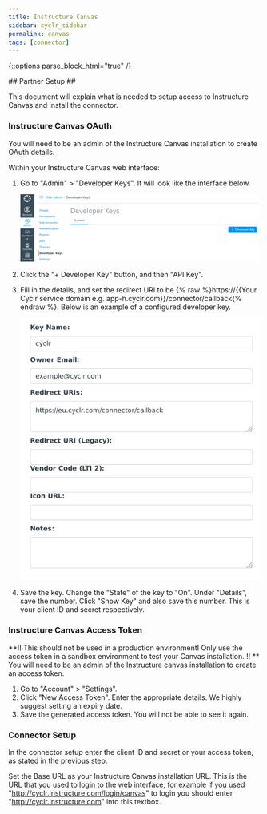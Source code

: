 ```yaml
---
title: Instructure Canvas
sidebar: cyclr_sidebar
permalink: canvas
tags: [connector]
---
```

{::options parse_block_html="true" /}
<section class="card py-5 my-5">
## Partner Setup ##

This document will explain what is needed to setup access to Instructure Canvas and install the connector.

### Instructure Canvas OAuth ###

You will need to be an admin of the Instructure Canvas installation to create OAuth details.

Within your Instructure Canvas web interface:

1. Go to "Admin" > "Developer Keys". It will look like the interface below.

    ![](./images/canvas-developer-keys.png)
2. Click the "+ Developer Key" button, and then "API Key".
3. Fill in the details, and set the redirect URI to be {% raw %}https://{{Your Cyclr service domain e.g. app-h.cyclr.com}}/connector/callback{% endraw %}. Below is an example of a configured developer key.
    
    ![](./images/canvas-api-key.png)
4. Save the key. Change the "State" of the key to "On". Under "Details", save the number. Click "Show Key" and also save this number. This is your client ID and secret respectively.

### Instructure Canvas Access Token ###

**!! This should not be used in a production environment! Only use the access token in a sandbox environment to test your Canvas installation. !! **
You will need to be an admin of the Instructure canvas installation to create an access token.

1. Go to "Account" > "Settings".
2. Click "New Access Token". Enter the appropriate details. We highly suggest setting an expiry date.
3. Save the generated access token. You will not be able to see it again.


### Connector Setup ###
 In the connector setup enter the client ID and secret or your access token, as stated in the previous step.
 
 Set the Base URL as your Instructure Canvas installation URL. This is the URL that you used to login to the web interface, for example if you used "http://cyclr.instructure.com/login/canvas" to login you should enter "http://cyclr.instructure.com" into this textbox. 

</section>
